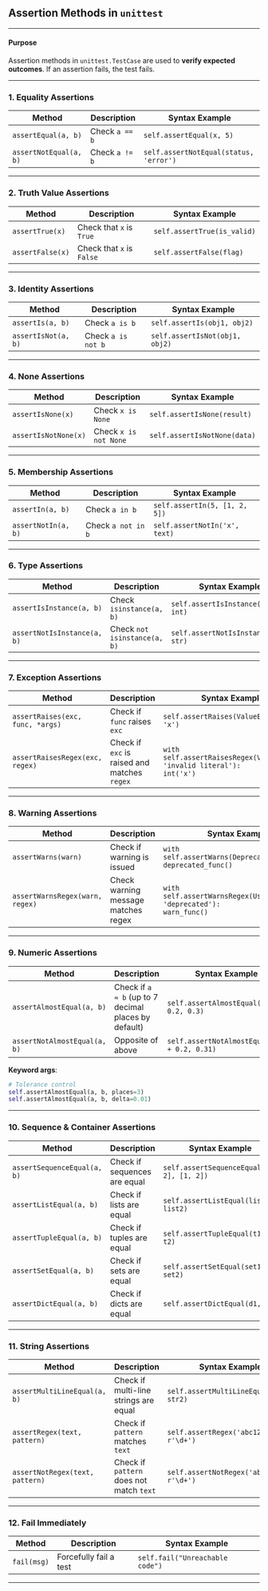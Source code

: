 ## Assertion Methods in `unittest`

---

#### **Purpose**

Assertion methods in `unittest.TestCase` are used to **verify expected outcomes**. If an assertion fails, the test fails.

---

### **1. Equality Assertions**

| Method                 | Description    | Syntax Example                         |
| ---------------------- | -------------- | -------------------------------------- |
| `assertEqual(a, b)`    | Check `a == b` | `self.assertEqual(x, 5)`               |
| `assertNotEqual(a, b)` | Check `a != b` | `self.assertNotEqual(status, 'error')` |

---

### **2. Truth Value Assertions**

| Method           | Description               | Syntax Example              |
| ---------------- | ------------------------- | --------------------------- |
| `assertTrue(x)`  | Check that `x` is `True`  | `self.assertTrue(is_valid)` |
| `assertFalse(x)` | Check that `x` is `False` | `self.assertFalse(flag)`    |

---

### **3. Identity Assertions**

| Method              | Description        | Syntax Example                 |
| ------------------- | ------------------ | ------------------------------ |
| `assertIs(a, b)`    | Check `a is b`     | `self.assertIs(obj1, obj2)`    |
| `assertIsNot(a, b)` | Check `a is not b` | `self.assertIsNot(obj1, obj2)` |

---

### **4. None Assertions**

| Method               | Description           | Syntax Example               |
| -------------------- | --------------------- | ---------------------------- |
| `assertIsNone(x)`    | Check `x is None`     | `self.assertIsNone(result)`  |
| `assertIsNotNone(x)` | Check `x is not None` | `self.assertIsNotNone(data)` |

---

### **5. Membership Assertions**

| Method              | Description        | Syntax Example                |
| ------------------- | ------------------ | ----------------------------- |
| `assertIn(a, b)`    | Check `a in b`     | `self.assertIn(5, [1, 2, 5])` |
| `assertNotIn(a, b)` | Check `a not in b` | `self.assertNotIn('x', text)` |

---

### **6. Type Assertions**

| Method                      | Description                  | Syntax Example                       |
| --------------------------- | ---------------------------- | ------------------------------------ |
| `assertIsInstance(a, b)`    | Check `isinstance(a, b)`     | `self.assertIsInstance(val, int)`    |
| `assertNotIsInstance(a, b)` | Check `not isinstance(a, b)` | `self.assertNotIsInstance(val, str)` |

---

### **7. Exception Assertions**

| Method                           | Description                                  | Syntax Example                                                              |
| -------------------------------- | -------------------------------------------- | --------------------------------------------------------------------------- |
| `assertRaises(exc, func, *args)` | Check if `func` raises `exc`                 | `self.assertRaises(ValueError, int, 'x')`                                   |
| `assertRaisesRegex(exc, regex)`  | Check if `exc` is raised and matches `regex` | `with self.assertRaisesRegex(ValueError, 'invalid literal'):`<br>`int('x')` |

---

### **8. Warning Assertions**

| Method                          | Description                         | Syntax Example                                                            |
| ------------------------------- | ----------------------------------- | ------------------------------------------------------------------------- |
| `assertWarns(warn)`             | Check if warning is issued          | `with self.assertWarns(DeprecationWarning):`<br>`deprecated_func()`       |
| `assertWarnsRegex(warn, regex)` | Check warning message matches regex | `with self.assertWarnsRegex(UserWarning, 'deprecated'):`<br>`warn_func()` |

---

### **9. Numeric Assertions**

| Method                       | Description                                          | Syntax Example                               |
| ---------------------------- | ---------------------------------------------------- | -------------------------------------------- |
| `assertAlmostEqual(a, b)`    | Check if `a ≈ b` (up to 7 decimal places by default) | `self.assertAlmostEqual(0.1 + 0.2, 0.3)`     |
| `assertNotAlmostEqual(a, b)` | Opposite of above                                    | `self.assertNotAlmostEqual(0.1 + 0.2, 0.31)` |

**Keyword args**:

```python
# Tolerance control
self.assertAlmostEqual(a, b, places=3)
self.assertAlmostEqual(a, b, delta=0.01)
```

---

### **10. Sequence & Container Assertions**

| Method                      | Description                  | Syntax Example                             |
| --------------------------- | ---------------------------- | ------------------------------------------ |
| `assertSequenceEqual(a, b)` | Check if sequences are equal | `self.assertSequenceEqual([1, 2], [1, 2])` |
| `assertListEqual(a, b)`     | Check if lists are equal     | `self.assertListEqual(list1, list2)`       |
| `assertTupleEqual(a, b)`    | Check if tuples are equal    | `self.assertTupleEqual(t1, t2)`            |
| `assertSetEqual(a, b)`      | Check if sets are equal      | `self.assertSetEqual(set1, set2)`          |
| `assertDictEqual(a, b)`     | Check if dicts are equal     | `self.assertDictEqual(d1, d2)`             |

---

### **11. String Assertions**

| Method                          | Description                              | Syntax Example                          |
| ------------------------------- | ---------------------------------------- | --------------------------------------- |
| `assertMultiLineEqual(a, b)`    | Check if multi-line strings are equal    | `self.assertMultiLineEqual(str1, str2)` |
| `assertRegex(text, pattern)`    | Check if `pattern` matches `text`        | `self.assertRegex('abc123', r'\d+')`    |
| `assertNotRegex(text, pattern)` | Check if `pattern` does not match `text` | `self.assertNotRegex('abc', r'\d+')`    |

---

### **12. Fail Immediately**

| Method      | Description            | Syntax Example                  |
| ----------- | ---------------------- | ------------------------------- |
| `fail(msg)` | Forcefully fail a test | `self.fail("Unreachable code")` |

---
